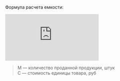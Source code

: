 

Формула расчета емкости:

![equation](http://latex.codecogs.com/gif.latex?E=M*C)
> M — количество проданной продукции, штук<br/>
> С — стоимость единицы товара, руб
